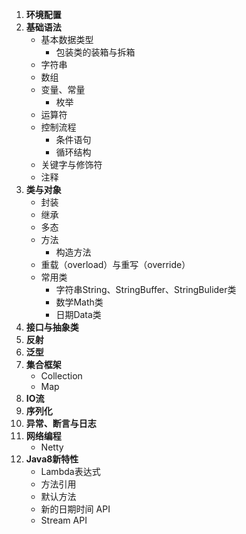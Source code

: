 1. **环境配置**
1. **基础语法**
   - 基本数据类型
     - 包装类的装箱与拆箱
   - 字符串
   - 数组
   - 变量、常量
     - 枚举
   - 运算符
   - 控制流程
     - 条件语句
     - 循环结构
   - 关键字与修饰符
   - 注释
2. **类与对象**
   - 封装
   - 继承
   - 多态
   - 方法
     - 构造方法
   - 重载（overload）与重写（override）
   - 常用类
     - 字符串String、StringBuffer、StringBulider类
     - 数学Math类
     - 日期Data类
3. **接口与抽象类**
4. **反射**
5. **泛型**
6. **集合框架**
   - Collection
   - Map
7. **IO流**
8. **序列化**
9. **异常、断言与日志**
10. **网络编程**
    - Netty
11. **Java8新特性**
    - Lambda表达式
    - 方法引用
    - 默认方法
    - 新的日期时间 API
    - Stream API